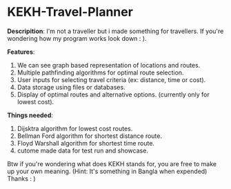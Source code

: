 # KEKH-Travel-Planner

**Descripition**: I'm not a traveller but i made something for travellers. If you're wondering how my program works look down : ).

**Features**: 
1) We can see graph based representation of locations and routes.
2) Multiple pathfinding algorithms for optimal route selection.
3) User inputs for selecting travel criteria (ex: distance, time or cost).
4) Data storage using files or databases.
5) Display of optimal routes and alternative options. (currently only for lowest cost).

**Things needed**: 
1) Dijsktra algorithm for lowest cost routes.
2) Bellman Ford algorithm for shortest distance route.
3) Floyd Warshall algorithm for shortest time route.
4) cutome made data for test run and showcase.

Btw if you're wondering what does KEKH stands for, you are free to make up your own meaning.
(Hint: It's something in Bangla when expended)
Thanks : )
